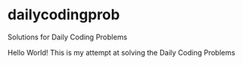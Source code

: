 # dailycodingprob
Solutions for Daily Coding Problems

Hello World!
This is my attempt at solving the Daily Coding Problems
